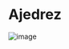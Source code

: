 # Ajedrez

![image](https://github.com/user-attachments/assets/1a185ecb-fddc-4650-8d8d-8d678ba21f87)





